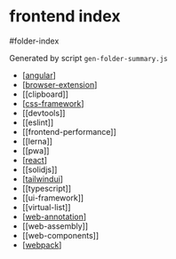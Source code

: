 frontend index
===
#folder-index

Generated by script `gen-folder-summary.js`

- [[angular]]
- [[browser-extension]]
- [[clipboard]]
- [[css-framework]]
- [[devtools]]
- [[eslint]]
- [[frontend-performance]]
- [[lerna]]
- [[pwa]]
- [[react]]
- [[solidjs]]
- [[tailwindui]]
- [[typescript]]
- [[ui-framework]]
- [[virtual-list]]
- [[web-annotation]]
- [[web-assembly]]
- [[web-components]]
- [[webpack]]
<!--end-generated-->
   
[//begin]: # "Autogenerated link references for markdown compatibility"
[angular]: frontend/angular "Angular"
[browser-extension]: frontend/browser-extension "Browser Extension"
[css-framework]: frontend/css-framework "CSS 框架"
[react]: frontend/react "react"
[tailwindui]: frontend/tailwindui "tailwindui"
[web-annotation]: frontend/web-annotation "web-annotation"
[webpack]: frontend/webpack "Webpack"
[//end]: # "Autogenerated link references"
